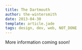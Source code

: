 ```yaml
---
title: The Dartmouth
author: the-wintersmith
date: 2013-04-30
template: article.jade
tags: design, dev, web, NOT_DONE
---
```


More information coming soon!
